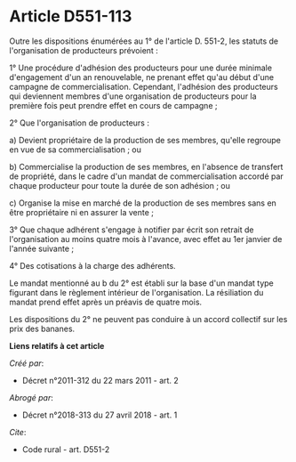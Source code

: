 # Article D551-113

Outre les dispositions énumérées au 1° de l'article D. 551-2, les statuts de l'organisation de producteurs prévoient : 

1° Une procédure d'adhésion des producteurs pour une durée minimale d'engagement d'un an renouvelable, ne prenant effet qu'au
début d'une campagne de commercialisation. Cependant, l'adhésion des producteurs qui deviennent membres d'une organisation de
producteurs pour la première fois peut prendre effet en cours de campagne ; 

2° Que l'organisation de producteurs : 

a) Devient propriétaire de la production de ses membres, qu'elle regroupe en vue de sa commercialisation ; ou 

b) Commercialise la production de ses membres, en l'absence de transfert de propriété, dans le cadre d'un mandat de
commercialisation accordé par chaque producteur pour toute la durée de son adhésion ; ou 

c) Organise la mise en marché de la production de ses membres sans en être propriétaire ni en assurer la vente ; 

3° Que chaque adhérent s'engage à notifier par écrit son retrait de l'organisation au moins quatre mois à l'avance, avec
effet au 1er janvier de l'année suivante ; 

4° Des cotisations à la charge des adhérents. 

Le mandat mentionné au b du 2° est établi sur la base d'un mandat type figurant dans le règlement intérieur de
l'organisation. La résiliation du mandat prend effet après un préavis de quatre mois. 

Les dispositions du 2° ne peuvent pas conduire à un accord collectif sur les prix des bananes.

**Liens relatifs à cet article**

_Créé par_:

  - Décret n°2011-312 du 22 mars 2011 - art. 2

_Abrogé par_:

  - Décret n°2018-313 du 27 avril 2018 - art. 1

_Cite_:

  - Code rural - art. D551-2
